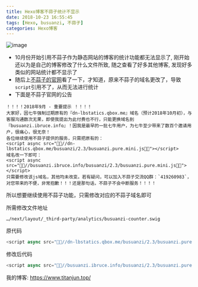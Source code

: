 ```yaml
---
title: Hexo博客不蒜子统计不显示
date: 2018-10-23 16:55:45
tags: [Hexo, busuanzi, 不蒜子]
categories: Hexo博客
---
```






![image](http://p7hfnfk6u.bkt.clouddn.com/busuanzi.png)


- 10月份开始引用不蒜子作为静态网站的博客的统计功能都无法显示了, 刚开始还以为是自己的博客修改了什么文件所致, 随之查看了好多其他博客, 发现好多类似的网站统计都不显示了
- 随后上[不蒜子的官网](http://ibruce.info/2015/04/04/busuanzi/)看了一下，才知道，原来不蒜子的域名更改了，导致`script`引用不了，从而无法进行统计
- 下面是不蒜子官网的公告


```
！！！！2018年9月 - 重要提示 ！！！！
大家好，因七牛强制过期原有的『dn-lbstatics.qbox.me』域名（预计2018年10月初），与客服沟通数次无果，即使我提出为此付费也不行，只能更换域名到『busuanzi.ibruce.info』！因我是最早的一批七牛用户，为七牛至少带来了数百个邀请用户，很痛心，很无奈！
各位继续使用不蒜子提供的服务，只需把原有的：
<script async src="//dn-lbstatics.qbox.me/busuanzi/2.3/busuanzi.pure.mini.js"></script>
域名改一下即可：
<script async src="//busuanzi.ibruce.info/busuanzi/2.3/busuanzi.pure.mini.js"></script>
只需要修改该js域名，其他均未改变。若有疑问，可以加入不蒜子交流QQ群：`419260983`，对您带来的不便，非常抱歉！！！还是那句话，不蒜子不会中断服务！！！！
```


所以想要继续使用不蒜子功能，只需修改对应的不蒜子域名即可

<div class="note success"><p>所需修改文件地址</p></div>

```
…/next/layout/_third-party/analytics/busuanzi-counter.swig
```

原代码

```js
<script async src="//dn-lbstatics.qbox.me/busuanzi/2.3/busuanzi.pure.mini.js"></script>
```

修改后代码

```js
<script async src="//busuanzi.ibruce.info/busuanzi/2.3/busuanzi.pure.mini.js"></script>
```


我的博客: https://www.titanjun.top/
